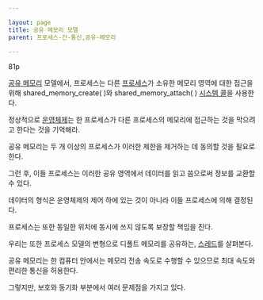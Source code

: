 ```yaml
---

layout: page
title: 공유 메모리 모델
parent: 프로세스-간-통신,공유-메모리

---
```


81p

[공유 메모리](공유-메모리.html) 모델에서, 프로세스는 다른 [프로세스](프로세스.html)가 소유한 메모리 영역에 대한 접근을 위해 shared_memory_create( )와 shared_memory_attach( ) [시스템 콜](시스템-콜.html)을 사용한다.

정상적으로 [운영체제](운영체제.html)는 한 프로세스가 다른 프로세스의 메모리에 접근하는 것을 막으려고 한다는 것을 기억해라.

공유 메모리는 두 개 이상의 프로세스가 이러한 제한을 제거하는 데 동의할 것을 필요로 한다.

그런 후, 이들 프로세스는 이러한 공유 영역에서 데이터를 읽고 씀으로써 정보를 교환할 수 있다.

데이터의 형식은 운영체제의 제어 하에 있는 것이 아니라 이들 프로세스에 의해 결정된다.

프로세스는 또한 동일한 위치에 동시에 쓰지 않도록 보장할 책임을 진다.

우리는 또한 프로세스 모델의 변형으로 디폴트 메모리를 공유하는, [스레드](스레드.html)를 살펴본다.

공유 메모리는 한 컴퓨터 안에서는 메모리 전송 속도로 수행할 수 있으므로 최대 속도와 편리한 통신을 허용한다.

그렇지만, 보호와 동기화 부분에서 여러 문제점을 가지고 있다.